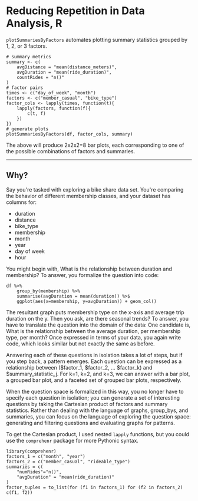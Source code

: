 # Reducing Repetition in Data Analysis, R

`plotSummariesByFactors` automates plotting summary statistics grouped by 1, 2, or 3 factors.

```{r}
# summary metrics
summary <- c(
	avgDistance = "mean(distance_meters)",
	avgDuration = "mean(ride_duration)",
    countRides = "n()"
)
# factor pairs
times <- c("day_of_week", "month")
factors <- c("member_casual", "bike_type")
factor_cols <- lapply(times, function(t){
	lapply(factors, function(f){
		c(t, f)
	})
})
# generate plots
plotSummariesByFactors(df, factor_cols, summary)
```

The above will produce 2x2x2=8 bar plots, each corresponding to one of the possible combinations of factors and summaries.

---

## Why?

Say you're tasked with exploring a bike share data set. You're comparing the behavior of different membership classes, and your dataset has columns for:

- duration
- distance
- bike_type
- membership
- month
- year
- day of week
- hour

You might begin with, What is the relationship between duration and membership? To answer, you formalize the question into code:

```{r}
df %>%
	group_by(membership) %>%
	summarise(avgDuration = mean(duration)) %>$
	ggplot(aes(x=membership, y=avgDuration)) + geom_col()
```

The resultant graph puts membership type on the x-axis and average trip duration on the y. Then you ask, are there seasonal trends? To answer, you have to translate the question into the domain of the data: One candidate is, What is the relationship between the average duration, per membership type, per month? Once expressed in terms of your data, you again write code, which looks similar but not exactly the same as before.

Answering each of these questions in isolation takes a lot of steps, but if you step back, a pattern emerges. Each question can be expressed as a relationship between ($factor_1, $factor_2, ... $factor_k) and $summary_statistic_j. For k=1, k=2, and k=3, we can answer with a bar plot, a grouped bar plot, and a faceted set of grouped bar plots, respectively.

When the question space is formalized in this way, you no longer have to specify each question in isolation; you can generate a set of interesting questions by taking the Cartesian product of factors and summary statistics. Rather than dealing with the language of graphs, group_bys, and summaries, you can focus on the language of exploring the question space: generating and filtering questions and evaluating graphs for patterns.

To get the Cartesian product, I used nested `lapply` functions, but you could use the `comprehenr` package for more Pythonic syntax.

```{r}
library(comprehenr)
factors_1 = c("month", "year")
factors_2 = c("member_casual", "rideable_type")
summaries = c(
	"numRides"="n()",
	"avgDuration" = "mean(ride_duration)"
)
factor_tuples = to_list(for (f1 in factors_1) for (f2 in factors_2) c(f1, f2))
```
